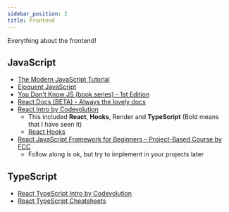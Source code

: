 ```yaml
---
sidebar_position: 2
title: Frontend
---
```


Everything about the frontend!

## JavaScript
- [The Modern JavaScript Tutorial](https://javascript.info/)
- [Eloquent JavaScript](https://eloquentjavascript.net/)
- [You Don't Know JS (book series) - 1st Edition](https://github.com/getify/You-Dont-Know-JS/blob/1st-ed/README.md)
- [React Docs (BETA) - Always the lovely docs](https://beta.reactjs.org/)
- [React Intro by Codevolution](https://www.youtube.com/playlist?list=PLC3y8-rFHvwgg3vaYJgHGnModB54rxOk3)
  - This included **React**, **Hooks**, Render and **TypeScript** (Bold means that I have seen it)
  - [React Hooks](https://www.youtube.com/playlist?list=PLC3y8-rFHvwisvxhZ135pogtX7_Oe3Q3A)
- [React JavaScript Framework for Beginners – Project-Based Course by FCC](https://www.youtube.com/watch?v=u6gSSpfsoOQ&t=6808s)
  - Follow along is ok, but try to implement in your projects later

## TypeScript
- [React TypeScript Intro by Codevolution](https://www.youtube.com/playlist?list=PLC3y8-rFHvwi1AXijGTKM0BKtHzVC-LSK)
- [React TypeScript Cheatsheets](https://github.com/typescript-cheatsheets/react)